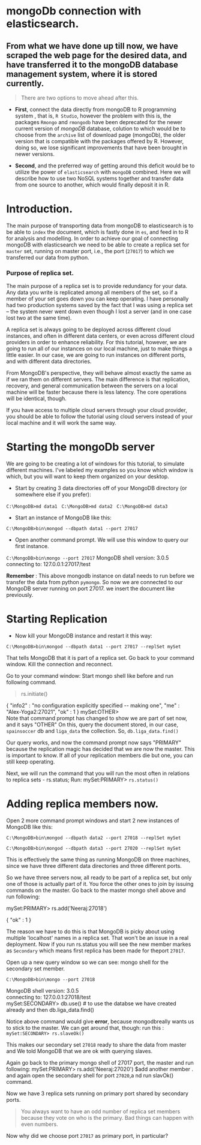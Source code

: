 # mongoDb connection with elasticsearch.


## From what we have done up till now, we have scraped the web page for the desired data, and have transferred it to the mongoDB database management system, where it is stored currently. 

> There are two options to move ahead after this. 

- **First**, connect the data directly from mongoDB to R programming system , that is, `R Studio`, however the problem with this is, the packages `Rmongo` and `rmongodb` have been deprecated for the newer current version of *mongoDB* database, colution to which would be to choose from the `archive` list of download page (mongoDb), the older version that is compatible with the packages offered by R. However, doing so, we lose significant improvements that have been brought in newer versions.

- **Second**, and the preferred way of getting around this deficit would be to utilize the power of `elasticsearch` with `mongoDB` combined. Here we will describe how to use two NoSQL systems together and transfer data from one source to another, which would finally deposit it in R.


# Introduction.

The main purpose of transporting data from mongoDB to elasticsearch is to be able to `index` the document, which is fastly done in `es`, and feed in to R for analysis and modelling. In order to achieve our goal of connecting mongoDB with elasticsearch we need to be able to create a replica set for `master` set, running on master port, i.e., the port (`27017`) to which we transferred our data from python. 

### Purpose of replica set.

The main purpose of a replica set is to provide redundancy for your data. Any data you write is replicated among all members of the set, so if a member of your set goes down you can keep operating. I have personally had two production systems saved by the fact that I was using a replica set – the system never went down even though I lost a server (and in one case lost two at the same time).

A replica set is always going to be deployed across different cloud instances, and often in different data centers, or even across different cloud providers in order to enhance reliability. For this tutorial, however, we are going to run all of our instances on our local machine, just to make things a little easier. In our case, we are going to run instances on different ports, and with different data directories.

From MongoDB's perspective, they will behave almost exactly the same as if we ran them on different servers. The main difference is that replication, recovery, and general communication between the servers on a local machine will be faster because there is less latency. The core operations will be identical, though.

If you have access to multiple cloud servers through your cloud provider, you should be able to follow the tutorial using cloud servers instead of your local machine and it will work the same way.

# Starting the mongoDb server

We are going to be creating a lot of windows for this tutorial, to simulate different machines. I've labeled my examples so you know which window is which, but you will want to keep them organized on your desktop.

- Start by creating 3 data directories off of your MongoDB directory (or somewhere else if you prefer):

`C:\MongoDB>md data1 ` 
`C:\MongoDB>md data2 ` 
`C:\MongoDB>md data3 `

- Start an instance of MongoDB like this:

`C:\MongoDB>bin\mongod --dbpath data1 --port 27017  `

- Open another command prompt. We will use this window to query our first instance.

`C:\MongoDB>bin\mongo --port 27017` 
MongoDB shell version: 3.0.5  
connecting to: 127.0.0.1:27017/test 

**Remember** :
This above mongodb instance on data1 needs to run before we transfer the data from python `pymongo`. So now we are connected to our MongoDB server running on port 27017. we insert the document like previously.

# Starting Replication

- Now kill your MongoDB instance and restart it this way:

`C:\MongoDB>bin\mongod --dbpath data1 --port 27017 --replSet mySet`

That tells MongoDB that it is part of a replica set. Go back to your command window. Kill the connection and reconnect.

Go to your command window: Start mongo shell like before and run following command.

> rs.initiate() 

{
  "info2" : "no configuration explicitly specified -- making one",
  "me" : "Alex-Yoga2:27021",
  "ok" : 1
}
mySet:OTHER>  
Note that command prompt has changed to show we are part of set now, and it says "OTHER"
On this, query the document stored, in our case, `spainsoccer` db and `liga_data` the collection.
So, `db.liga_data.find()`

Our query works, and now the command prompt now says "PRIMARY" because the replication magic has decided that we are now the master. This is important to know. If all of your replication members die but one, you can still keep operating.

Next, we will run the command that you will run the most often in relations to replica sets - rs.status;
Run:
mySet:PRIMARY> `rs.status()`


# Adding replica members now.

Open 2 more command prompt windows and start 2 new instances of MongoDB like this:

`C:\MongoDB>bin\mongod --dbpath data2 --port 27018 --replSet mySet  `

`C:\MongoDB>bin\mongod --dbpath data3 --port 27020 --replSet mySet  `

This is effectively the same thing as running MongoDB on three machines, since we have three different data directories and three different ports.

So we have three servers now, all ready to be part of a replica set, but only one of those is actually part of it. You force the other ones to join by issuing commands on the master.
Go back to the master mongo shell above and run following:

mySet:PRIMARY> rs.add('Neeraj:27018')  

{ "ok" : 1 }

The reason we have to do this is that MongoDB is picky about using multiple 'localhost' names in a replica set. That won't be an issue in a real deployment. Now if you run rs.status you will see the new member markes as `Secondary` which means first replica has been made for theport `27017`.

Open up a new query window so we can see:
mongo shell for the secondary set member.

`C:\MongoDB>bin\mongo --port 27018  `

MongoDB shell version: 3.0.5  
connecting to: 127.0.0.1:27018/test  
mySet:SECONDARY> db.use() # to use the databse we have created already and then db.liga_data.find()

Notice above command would give **error**, because mongodbreally wants us to stick to the master. We can get around that, though:
run this :
`mySet:SECONDARY> rs.slaveOk() `

This makes our secondary set `27018` ready to share the data from master and We told MongoDB that we are ok with querying slaves. 

Again go back to the primary mongo shell of 27017 port, the master and run following:
mySet:PRIMARY> rs.add('Neeraj:27020') $add another member .
and again open the secondary shell for port `27020`,a nd run slavOk() command.

Now we have 3 replica sets running on primary port shared by secondary ports. 

> You always want to have an odd number of replica set members because they vote on who is the primary. Bad things can happen with even numbers.


Now why did we choose port `27017` as primary port, in particular?
